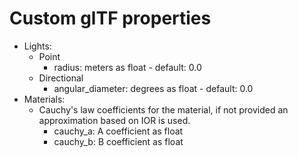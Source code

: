 # Custom glTF properties

- Lights:
    - Point
        - radius: meters as float - default: 0.0
    - Directional
        - angular_diameter: degrees as float - default: 0.0
- Materials:
    - Cauchy's law coefficients for the material, if not provided an approximation based on IOR is used.
        - cauchy_a: A coefficient as float
        - cauchy_b: B coefficient as float